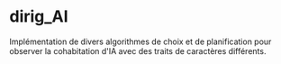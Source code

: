 # dirig_AI
Implémentation de divers algorithmes de choix et de planification pour observer la cohabitation d'IA avec des traits de caractères différents.
